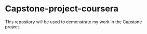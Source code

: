 # Capstone-project-coursera
This repository will be used to demonstrate my work in the Capstone project. 
